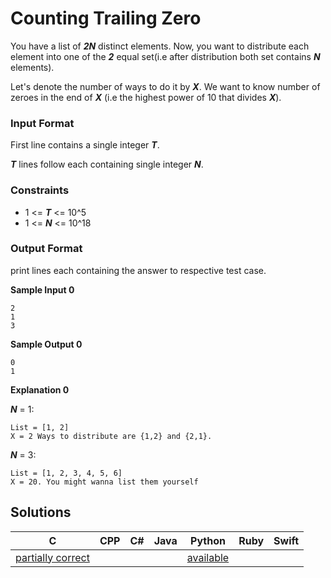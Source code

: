 # Counting Trailing Zero

You have a list of _**2N**_ distinct elements. Now, you want to distribute each element into one of the _**2**_ equal set(i.e after distribution both set contains _**N**_ elements).

Let's denote the number of ways to do it by _**X**_. We want to know number of zeroes in the end of _**X**_ (i.e the highest power of 10 that divides _**X**_).

### Input Format

First line contains a single integer _**T**_.

_**T**_ lines follow each containing single integer _**N**_.

### Constraints
- 1 <= _**T**_ <= 10^5
- 1 <= _**N**_ <= 10^18

### Output Format

print  lines each containing the answer to respective test case.

**Sample Input 0**
```
2
1
3
```

**Sample Output 0**
```
0
1
```

**Explanation 0**

_**N**_ = 1:
```
List = [1, 2]
X = 2 Ways to distribute are {1,2} and {2,1}.
```

_**N**_ = 3:
```
List = [1, 2, 3, 4, 5, 6]
X = 20. You might wanna list them yourself
```

## Solutions
| C | CPP | C# | Java | Python | Ruby | Swift |
:--:|:---:|:--:|:----:|:------:|:----:|:-----:|
[partially correct](/solutions/counting_zero.c) |  |  |  | [available](/solutions/counting_zero.py) | 